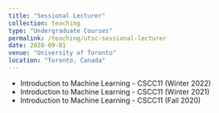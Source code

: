 ```yaml
---
title: "Sessional Lecturer"
collection: teaching
type: "Undergraduate Courses"
permalink: /teaching/utsc-sessional-lecturer
date: 2020-09-01
venue: "University of Toronto"
location: "Toronto, Canada"
---
```


- Introduction to Machine Learning - CSCC11 (Winter 2022)
- Introduction to Machine Learning - CSCC11 (Winter 2021)
- Introduction to Machine Learning - CSCC11 (Fall 2020)